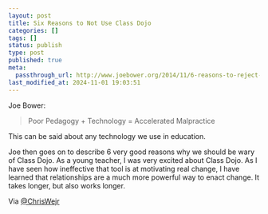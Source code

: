 ```yaml
---
layout: post
title: Six Reasons to Not Use Class Dojo
categories: []
tags: []
status: publish
type: post
published: true
meta:
  passthrough_url: http://www.joebower.org/2014/11/6-reasons-to-reject-classdojo.html?m=1
last_modified_at: 2024-11-01 19:03:51
---
```


Joe Bower:


>Poor Pedagogy + Technology = Accelerated Malpractice



This can be said about any technology we use in education.


Joe then goes on to describe 6 very good reasons why we should be wary of Class Dojo. As a young teacher, I was very excited about Class Dojo. As I have seen how ineffective that tool is at motivating real change,  I have learned that relationships are a much more powerful way to enact change. It takes longer, but also works longer.


Via 
[@ChrisWejr](http://twitter.com/chriswejr)
